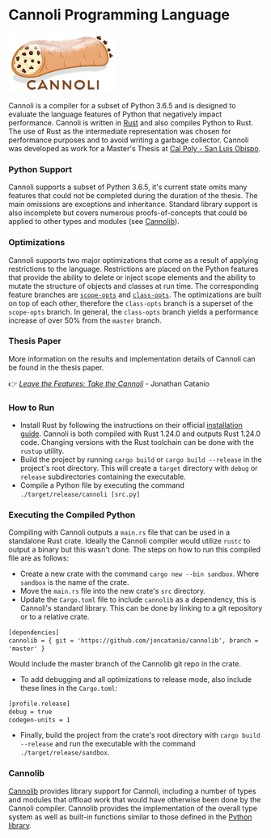 # Cannoli Programming Language
![](resources/logo/cannoli_logo_212x118.png)

Cannoli is a compiler for a subset of Python 3.6.5 and is designed to evaluate the
language features of Python that negatively impact performance. Cannoli is written in [Rust](https://www.rust-lang.org/) and also compiles Python to Rust. The use of Rust as the intermediate representation was chosen for performance purposes and to avoid writing a garbage collector. Cannoli was developed as work for a Master's Thesis at [Cal Poly - San Luis Obispo](https://www.calpoly.edu/).

### Python Support
Cannoli supports a subset of Python 3.6.5, it's current state omits many features that could not be completed during the duration of the thesis. The main omissions are exceptions and inheritance. Standard library support is also incomplete but covers numerous proofs-of-concepts that could be applied to other types and modules (see [Cannolib](#cannolib)).

### Optimizations
Cannoli supports two major optimizations that come as a result of applying restrictions to the language. Restrictions are placed on the Python features that provide the ability to delete or inject scope elements and the ability to mutate the structure of objects and classes at run time. The corresponding feature branches are [`scope-opts`](https://github.com/joncatanio/cannoli/tree/scope-opts) and [`class-opts`](https://github.com/joncatanio/cannoli/tree/class-opts). The optimizations are built on top of each other, therefore the `class-opts` branch is a superset of the `scope-opts` branch. In general, the `class-opts` branch yields a performance increase of over 50% from the `master` branch.

### Thesis Paper
More information on the results and implementation details of Cannoli can be found in the thesis paper.

:point_right: _[Leave the Features: Take the Cannoli](resources/papers/cannoli-thesis-paper.pdf)_ - Jonathan Catanio

### How to Run
- Install Rust by following the instructions on their official [installation guide](https://www.rust-lang.org/en-US/install.html). Cannoli is both compiled with Rust 1.24.0 and outputs Rust 1.24.0 code. Changing versions with the Rust toolchain can be done with the `rustup` utility.
- Build the project by running `cargo build` or `cargo build --release` in the project's root directory. This will create a `target` directory with `debug` or `release` subdirectories containing the executable.
- Compile a Python file by executing the command `./target/release/cannoli [src.py]`

### Executing the Compiled Python
Compiling with Cannoli outputs a `main.rs` file that can be used in a standalone Rust crate. Ideally the Cannoli compiler would utilize `rustc` to output a binary but this wasn't done. The steps on how to run this compiled file are as follows:

- Create a new crate with the command `cargo new --bin sandbox`. Where `sandbox` is the name of the crate.
- Move the `main.rs` file into the new crate's `src` directory.
- Update the `Cargo.toml` file to include `cannolib` as a dependency, this is Cannoli's standard library. This can be done by linking to a git repository or to a relative crate.

```
[dependencies]
cannolib = { git = 'https://github.com/joncatanio/cannolib', branch = 'master' }
```

Would include the master branch of the Cannolib git repo in the crate.
- To add debugging and all optimizations to release mode, also include these lines in the `Cargo.toml`:
```
[profile.release]
debug = true
codegen-units = 1
```
- Finally, build the project from the crate's root directory with `cargo build --release` and run the executable with the command `./target/release/sandbox`.

### Cannolib
[Cannolib](https://github.com/joncatanio/cannolib) provides library support for
Cannoli, including a number of types and modules that offload work that would
have otherwise been done by the Cannoli compiler. Cannolib provides the
implementation of the overall type system as well as built-in functions similar
to those defined in the
[Python library](https://docs.python.org/3/library/functions.html#built-in-functions).
